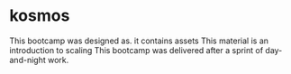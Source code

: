 # kosmos

This bootcamp was designed as. it contains assets
This material is an introduction to scaling
This bootcamp was delivered after a sprint of day-and-night work.
